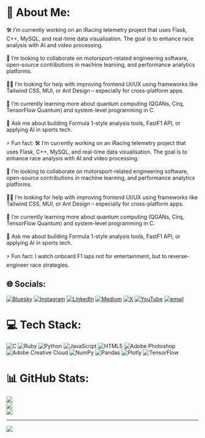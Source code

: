 # 💫 About Me:
🛠️ I’m currently working on an iRacing telemetry project that uses Flask, C++, MySQL, and real-time data visualisation. The goal is to enhance race analysis with AI and video processing.<br><br>🤝 I’m looking to collaborate on motorsport-related engineering software, open-source contributions in machine learning, and performance analytics platforms.<br><br>🙋‍♂️ I’m looking for help with improving frontend UI/UX using frameworks like Tailwind CSS, MUI, or Ant Design – especially for cross-platform apps.<br><br>🌱 I’m currently learning more about quantum computing (QGANs, Cirq, TensorFlow Quantum) and system-level programming in C.<br><br>💬 Ask me about building Formula 1-style analysis tools, FastF1 API, or applying AI in sports tech.<br><br>⚡ Fun fact: 🛠️ I’m currently working on an iRacing telemetry project that uses Flask, C++, MySQL, and real-time data visualisation. The goal is to enhance race analysis with AI and video processing.<br><br>🤝 I’m looking to collaborate on motorsport-related engineering software, open-source contributions in machine learning, and performance analytics platforms.<br><br>🙋‍♂️ I’m looking for help with improving frontend UI/UX using frameworks like Tailwind CSS, MUI, or Ant Design – especially for cross-platform apps.<br><br>🌱 I’m currently learning more about quantum computing (QGANs, Cirq, TensorFlow Quantum) and system-level programming in C.<br><br>💬 Ask me about building Formula 1-style analysis tools, FastF1 API, or applying AI in sports tech.<br><br>⚡ Fun fact: I watch onboard F1 laps not for entertainment, but to reverse-engineer race strategies.


## 🌐 Socials:
[![Bluesky](https://img.shields.io/badge/bluesky-0285FF?style=for-the-badge&logo=bluesky&logoColor=%23FFFFFF)](https://bsky.app/profile/doneitp1) [![Instagram](https://img.shields.io/badge/Instagram-%23E4405F.svg?logo=Instagram&logoColor=white)](https://instagram.com/29emirhanerturk) [![LinkedIn](https://img.shields.io/badge/LinkedIn-%230077B5.svg?logo=linkedin&logoColor=white)](https://linkedin.com/in/29emirhanerturk) [![Medium](https://img.shields.io/badge/Medium-12100E?logo=medium&logoColor=white)](https://medium.com/@emirhanerturk0) [![X](https://img.shields.io/badge/X-black.svg?logo=X&logoColor=white)](https://x.com/doneitp1) [![YouTube](https://img.shields.io/badge/YouTube-%23FF0000.svg?logo=YouTube&logoColor=white)](https://youtube.com/@ee0029) [![email](https://img.shields.io/badge/Email-D14836?logo=gmail&logoColor=white)](mailto:emirhanerturk0@gmail.com) 

# 💻 Tech Stack:
![C](https://img.shields.io/badge/c-%2300599C.svg?style=for-the-badge&logo=c&logoColor=white) ![Ruby](https://img.shields.io/badge/ruby-%23CC342D.svg?style=for-the-badge&logo=ruby&logoColor=white) ![Python](https://img.shields.io/badge/python-3670A0?style=for-the-badge&logo=python&logoColor=ffdd54) ![JavaScript](https://img.shields.io/badge/javascript-%23323330.svg?style=for-the-badge&logo=javascript&logoColor=%23F7DF1E) ![HTML5](https://img.shields.io/badge/html5-%23E34F26.svg?style=for-the-badge&logo=html5&logoColor=white) ![Adobe Photoshop](https://img.shields.io/badge/adobe%20photoshop-%2331A8FF.svg?style=for-the-badge&logo=adobe%20photoshop&logoColor=white) ![Adobe Creative Cloud](https://img.shields.io/badge/Adobe%20Creative%20Cloud-DA1F26.svg?style=for-the-badge&logo=Adobe%20Creative%20Cloud&logoColor=white) ![NumPy](https://img.shields.io/badge/numpy-%23013243.svg?style=for-the-badge&logo=numpy&logoColor=white) ![Pandas](https://img.shields.io/badge/pandas-%23150458.svg?style=for-the-badge&logo=pandas&logoColor=white) ![Plotly](https://img.shields.io/badge/Plotly-%233F4F75.svg?style=for-the-badge&logo=plotly&logoColor=white) ![TensorFlow](https://img.shields.io/badge/TensorFlow-%23FF6F00.svg?style=for-the-badge&logo=TensorFlow&logoColor=white)
# 📊 GitHub Stats:
![](https://github-readme-stats.vercel.app/api?username=DoneitP1&theme=dark&hide_border=false&include_all_commits=false&count_private=false)<br/>
![](https://nirzak-streak-stats.vercel.app/?user=DoneitP1&theme=dark&hide_border=false)<br/>
![](https://github-readme-stats.vercel.app/api/top-langs/?username=DoneitP1&theme=dark&hide_border=false&include_all_commits=false&count_private=false&layout=compact)

---
[![](https://visitcount.itsvg.in/api?id=DoneitP1&icon=0&color=0)](https://visitcount.itsvg.in)

<!-- Proudly created with GPRM ( https://gprm.itsvg.in ) -->
